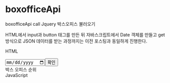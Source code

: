 # boxofficeApi
boxofficeApi call
Jquery 박스오피스 불러오기

HTML에서 input과 button 태그를 만든 뒤 자바스크립트에서 Date 객체를 만들고 get 방식으로 JSON 데이터를 받는 과정까지는 이전 포스팅과 동일하게 진행한다.

HTML
<body>
<input type="date" id="date"><button id="mybtn">확인</button>
<div id="boxoffice">
    박스 오피스 순위<br>
</div>
</body>
JavaScript
<script src="http://code.jquery.com/jquery-3.6.0.min.js"></script>
<script>
            $(function() {
                let y = new Date();
                y.setDate(y.getDate()-1);
                let str = y.getFullYear() + "-"
                + ("0" + (y.getMonth() + 1)).slice(-2) + "-"
                + ("0" + y.getDate()).slice(-2);
                $("#date").attr("max",str);


                // 버튼의 클릭 이벤트
                $("#mybtn").click(function() {
                    let d = $("#date").val();//YYYY-MM-dd
                    const regex = /-/g;
                    let d_str = d.replace(regex,"")//YYYYMMdd 

                    let url = "http://kobis.or.kr/kobisopenapi/webservice/rest/boxoffice/searchDailyBoxOfficeList.json?key=f5eef3421c602c6cb7ea224104795888&targetDt="+d_str

                     $.getJSON(url, function(data) {
                         let movieList = data.boxOfficeResult.dailyBoxOfficeList;
                         $("#boxoffice").empty();
                         $("#boxoffice").append(d+" 박스 오피스 순위<br>");
                         for(let i in movieList){
                             $("#boxoffice").append("<div class='movie' id="+movieList[i].movieCd+">"+(parseInt(i)+1)+". "+movieList[i].movieNm+" / "+movieList[i].audiAcc+"명</div><hr>");
                         }
                        });
                });//button click
            });//ready
        </script>
이제 ready function 사이에 클릭 이벤트 발생 시 기능을 구현하는 코드를 추가해주도록 한다. 해당 API로 가져올 수 있는 정보는 무지 많지만 개봉일, 감독, 주연 세 항목만 가져오도록 한다. 주연은 3명까지만 출력한다.

JavaScript
$("#boxoffice").on("click",".movie", function(){
                    let d = $(this);
                    let movieCd = d.attr("id");
                    let url = "http://www.kobis.or.kr/kobisopenapi/webservice/rest/movie/searchMovieInfo.json?key=f5eef3421c602c6cb7ea224104795888&movieCd="+movieCd;
                    $.getJSON(url,function(res){
                        let movie = res.movieInfoResult.movieInfo;
                        d.append("<hr>");
                        d.append("개봉일 : "+movie.openDt+"<br>");
                        d.append("감독 : "+movie.directors[0].peopleNm+"<br>");
                        d.append("주연 : "+movie.actors[0].peopleNm+", "+movie.actors[1].peopleNm+", "+movie.actors[2].peopleNm);
                        d.append("<hr>");

                    })
                })
$("#boxoffice").on("click",".movie", function() : 클래스명이 movie인 태그에 대해 클릭 이벤트 발생시 id가 boxoffice인 태그에 정의한 function 수행
let d = $(this); : $.getJSON 블록 {} 안에서는 this를 사용할 수 없기 때문에 밖에 선언하고 사용
각 태그별 movieCd 값을 가져오는 원리 : 앞의 코드에서 id 값을 movieCd로 설정해 놨기 때문에 this 연산자를 통해 각 태그의 movieCd을 찾고 이를 통해 알맞은 JSON 데이터를 가져옴
JSON 데이터 구조 쉽게 파악하는 법

JSON 데이터를 직접 보면 된다. 이건 크롬에서 URL로 직접 JSON 데이터에 접근한 거다(JSON 데이터 링크). 원래는 이렇게 보기 좋은 형태가 아니지만, 크롬 확장 앱 중 JSONviewer를 설치하면 이런 식으로 구조를 보기 좋게 제공해 준다. 잘 보면 movieInfoResult로 시작해서 movieInfo >> openDt 등으로 이어지는 구조가 보일 것이다.

 

{"이름" : 값} 형태의 데이터는 movieInfoResult.movieInfo.openDt 처럼 .을 이용하면서 접근한다. 배열[] 안에 있는 데이터는 인덱스 번호로 접근해 준다. 예를 들어 김창주라는 값을 얻기 위해 peopleNm에 접근하려면 movieInfoResult.movieInfo.directors[0].peopleNm로 접근한다.
